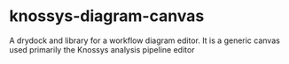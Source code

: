 # knossys-diagram-canvas
A drydock and library for a workflow diagram editor. It is a generic canvas used primarily the Knossys analysis pipeline editor
